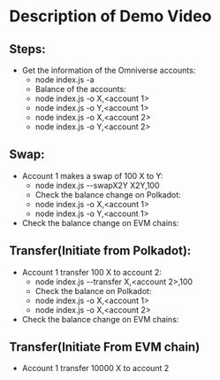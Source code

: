 # Description of Demo Video

## Steps:

- Get the information of the Omniverse accounts: 
    - node index.js -a
    - Balance of the accounts: 
    - node index.js -o X,<account 1>
    - node index.js -o Y,<account 1>
    - node index.js -o X,<account 2>
    - node index.js -o Y,<account 2>

## Swap: 
- Account 1 makes a swap of 100 X to Y:
    - node index.js --swapX2Y X2Y,100
    - Check the balance change on Polkadot:
    - node index.js -o X,<account 1>
    - node index.js -o Y,<account 1>
- Check the balance change on EVM chains:

## Transfer(Initiate from Polkadot):
- Account 1 transfer 100 X to account 2:
    - node index.js --transfer X,<account 2>,100
    - Check the balance on Polkadot:
    - node index.js -o X,<account 1>
    - node index.js -o X,<account 2>
- Check the balance change on EVM chains:

## Transfer(Initiate From EVM chain)
- Account 1 transfer 10000 X to account 2
